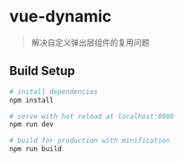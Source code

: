 # vue-dynamic


> 解决自定义弹出层组件的复用问题

## Build Setup

``` bash
# install dependencies
npm install

# serve with hot reload at localhost:8080
npm run dev

# build for production with minification
npm run build
```




